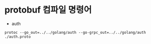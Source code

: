 # protobuf 컴파일 명령어
- auth
```shell
protoc --go_out=../../golang/auth --go-grpc_out=../../golang/auth ./auth.proto
```